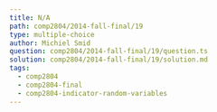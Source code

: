 ```yaml
---
title: N/A
path: comp2804/2014-fall-final/19
type: multiple-choice
author: Michiel Smid
question: comp2804/2014-fall-final/19/question.ts
solution: comp2804/2014-fall-final/19/solution.md
tags:
  - comp2804
  - comp2804-final
  - comp2804-indicator-random-variables
---
```


